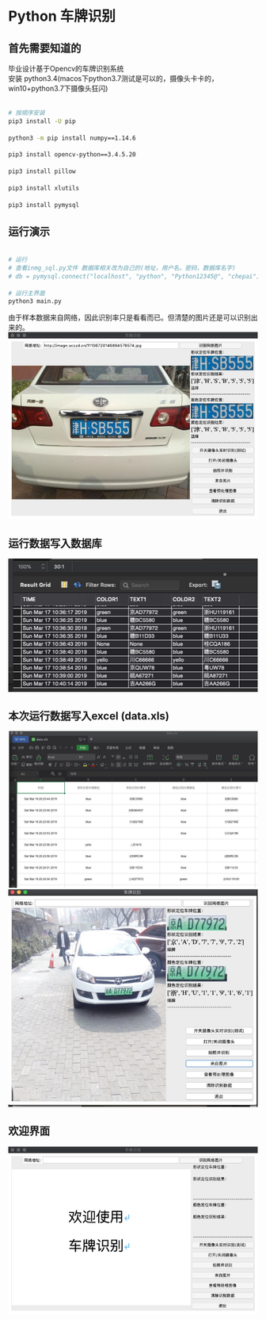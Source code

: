 # Python 车牌识别
## 首先需要知道的
毕业设计基于Opencv的车牌识别系统 \
安装 python3.4(macos下python3.7测试是可以的，摄像头卡卡的，win10+python3.7下摄像头狂闪)

``` bash

# 按顺序安装
pip3 install -U pip

python3 -m pip install numpy==1.14.6

pip3 install opencv-python==3.4.5.20

pip3 install pillow

pip3 install xlutils

pip3 install pymysql

```

## 运行演示
``` bash

# 运行
# 查看inmg_sql.py文件 数据库相关改为自己的(地址，用户名。密码，数据库名字)
# db = pymysql.connect("localhost", "python", "Python12345@", "chepai")

# 运行主界面
python3 main.py

```

由于样本数据来自网络，因此识别率只是看看而已。但清楚的图片还是可以识别出来的。  \
![演示](pic/3.png)
## 运行数据写入数据库
![sql](pic/sql.jpg)
## 本次运行数据写入excel (data.xls)
![界面](pic/1.png)
![界面](pic/4.png)
## 欢迎界面
![欢迎界面](pic/2.png)